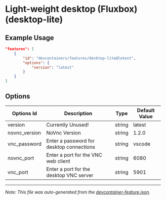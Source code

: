 
# Light-weight desktop (Fluxbox) (desktop-lite)



## Example Usage

```json
"features": [
    {
        "id": "devcontainers/features/desktop-lite@latest",
        "options": {
            "version": "latest"
        }
    }
]
```

## Options

| Options Id | Description | Type | Default Value |
|-----|-----|-----|-----|
| version | Currently Unused! | string | latest |
| novnc_version | NoVnc Version | string | 1.2.0 |
| vnc_password | Enter a password for desktop connections | string | vscode |
| novnc_port | Enter a port for the VNC web client | string | 6080 |
| vnc_port | Enter a port for the desktop VNC server | string | 5901 |

---

_Note: This file was auto-generated from the [devcontainer-feature.json](./devcontainer-feature.json)._
